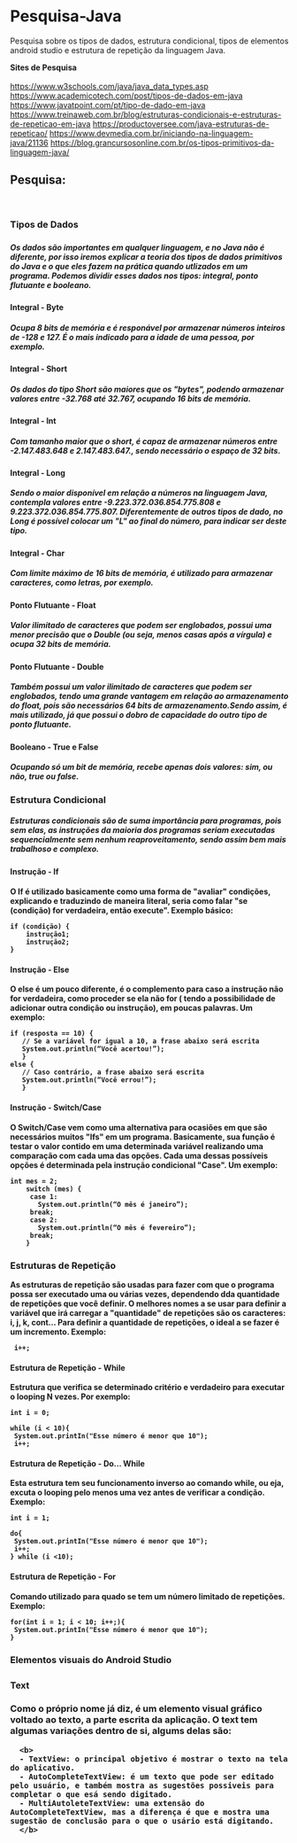 # Pesquisa-Java
Pesquisa sobre os tipos de dados, estrutura condicional, tipos de elementos android studio e estrutura de repetição da linguagem Java.

<b>Sites de Pesquisa</b>
<br>
<br>
https://www.w3schools.com/java/java_data_types.asp
https://www.academicotech.com/post/tipos-de-dados-em-java
https://www.javatpoint.com/pt/tipo-de-dado-em-java
https://www.treinaweb.com.br/blog/estruturas-condicionais-e-estruturas-de-repeticao-em-java
https://productoversee.com/java-estruturas-de-repeticao/
https://www.devmedia.com.br/iniciando-na-linguagem-java/21136
https://blog.grancursosonline.com.br/os-tipos-primitivos-da-linguagem-java/

<h2><b> Pesquisa: </b></h2>
<br>
<h3><b> Tipos de Dados </b><h3>
 
 <h5>Os dados são importantes em qualquer linguagem, e no Java não é diferente, por isso iremos explicar a teoria dos tipos de dados primitivos do Java e o que eles fazem na prática quando utlizados em um programa. Podemos dividir esses dados nos tipos: integral, ponto flutuante e booleano.</h5>
 
 <h4> Integral - Byte</h4>
  <h5><b>Ocupa 8 bits de memória e é responável por armazenar números inteiros de -128 e 127. É o mais indicado para a idade de uma pessoa, por exemplo.</b></h5>
 
 <h4> Integral - Short</h4>
  <h5><b>Os dados do tipo Short são maiores que os "bytes", podendo armazenar valores entre -32.768 até 32.767, ocupando 16 bits de memória.</b></h5>
 
 <h4> Integral - Int</h4>
  <h5><b>Com tamanho maior que o short, é capaz de armazenar números entre -2.147.483.648 e 2.147.483.647., sendo necessário o espaço de 32 bits.</b></h5>
 
 <h4> Integral - Long</h4>
  <h5><b>Sendo o maior disponível em relação a números na linguagem Java, contempla valores entre -9.223.372.036.854.775.808 e 9.223.372.036.854.775.807. Diferentemente de outros tipos de dado, no Long é possível colocar um "L" ao final do número, para indicar ser deste tipo.</b></h5>
 
 <h4> Integral - Char</h4>
  <h5><b>Com limite máximo de 16 bits de memória, é utilizado para armazenar caracteres, como letras, por exemplo. </b></h5>
 
 <h4> Ponto Flutuante - Float</h4>
  <h5><b>Valor ilimitado de caracteres que podem ser englobados, possui uma menor precisão que o Double (ou seja, menos casas após a vírgula) e ocupa 32 bits de memória.</b></h5>
 
 <h4> Ponto Flutuante - Double</h4>
  <h5>Também possui um valor ilimitado de caracteres que podem ser englobados, tendo uma grande vantagem em relação ao armazenamento do float, pois são necessários 64 bits de armazenamento.Sendo assim, é mais utilizado, já que possui o dobro de capacidade do outro tipo de ponto flutuante.<b>
</b></h5>
 
 <h4> Booleano - True e False</h4>
  <h5><b> Ocupando só um bit de memória, recebe apenas dois valores: sim, ou não, true ou false.</b></h5>
 
<h3><b> Estrutura Condicional </b></h3>

 <h5><b>Estruturas condicionais são de suma importância para programas, pois sem elas, as instruções da maioria dos programas seriam executadas sequencialmente sem nenhum reaproveitamento, sendo assim bem mais trabalhoso e complexo.</b></h5>
  
  
<h4> Instrução - If <h4>

  O If é utilizado basicamente como uma forma de "avaliar" condições, explicando e traduzindo de maneira literal, seria como falar "se (condição) for verdadeira, então execute". Exemplo básico:
  
  ```
  if (condição) {
      instrução1;
      instrução2;
  }
  ```
  
<h4> Instrução - Else </h4>
  
  <b>O else é um pouco diferente, é o complemento para caso a instrução não for verdadeira, como proceder se
   ela não for ( tendo a possibilidade de adicionar outra condição ou instrução), em poucas palavras. Um exemplo:
  
  ```
  if (resposta == 10) {
     // Se a variável for igual a 10, a frase abaixo será escrita
     System.out.println(“Você acertou!”);
     } 
  else {
     // Caso contrário, a frase abaixo será escrita
     System.out.println(“Você errou!”);
     }
  ```
  </b>

<h4> Instrução - Switch/Case </h4>

  <b>O Switch/Case vem como uma alternativa para ocasiões em que são necessários muitos "Ifs" em um programa. Basicamente, sua função é testar o valor contido em uma determinada variável realizando uma comparação com cada uma das opções. Cada uma dessas possíveis opções é determinada pela instrução condicional "Case". Um exemplo:
  
  ```
  int mes = 2;
      switch (mes) {
       case 1:
         System.out.println(“O mês é janeiro”);
       break;
       case 2:
         System.out.println(“O mês é fevereiro”);
       break;
      }
  ```
  </b>
 
 <h3><b> Estruturas de Repetição </b></h3>
  
 <b> As estruturas de repetição são usadas para fazer com que o programa possa ser executado uma ou várias vezes, dependendo dda quantidade de repetições que você definir. O melhores nomes a se usar para definir a variável que irá carregar a "quantidade" de repetições são os caracteres: i, j, k, cont...
  Para definir a quantidade de repetições, o ideal a se fazer é um incremento. Exemplo:
  
 ```
  i++;
 ```
  </b>
 
 <h4><b> Estrutura de Repetição - While </b></h4>
 
  <b>Estrutura que verifica se determinado critério e verdadeiro para executar o looping N vezes. Por exemplo:
   
  ```
  int i = 0;
   
  while (i < 10){
   System.out.printIn("Esse número é menor que 10");    
   i++;
  ```
 </b>

 <h4><b> Estrutura de Repetição - Do... While </b></h4> 
  
 <b> Esta estrutura tem seu funcionamento inverso ao comando while, ou eja, excuta o looping pelo menos uma vez antes de verificar a condição. Exemplo:
 
  ```
  int i = 1;
  
  do{
   System.out.printIn("Esse número é menor que 10");
   i++;
  } while (i <10);
  ```
 </b>
  
  <h4><b> Estrutura de Repetição - For </b></h4> 
  
  <b> Comando utilizado para quado se tem um número limitado de repetições. Exemplo:
   
   ```
   for(int i = 1; i < 10; i++;){
    System.out.printIn("Esse número é menor que 10");
   }
   ```
  </b>
   
   <h3><b> Elementos visuais do Android Studio <b><h3>
   
   <h4><b>Text</b></h4>
    
   <b>Como o próprio nome já diz, é um elemento visual gráfico voltado ao texto, a parte escrita da aplicação. O text tem algumas variações dentro de si, algums delas são:</b>
  ```
    <b>
    - TextView: o principal objetivo é mostrar o texto na tela do aplicativo.
    - AutoCompleteTextView: é um texto que pode ser editado pelo usuário, e também mostra as sugestões possiveis para completar o que esá sendo digitado.
    - MultiAutoleteTextView: uma extensão do AutoCompleteTextView, mas a diferença é que e mostra uma sugestão de conclusão para o que o usário está digitando.
    </b>
  ``` 
